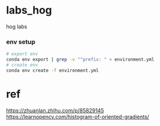 # labs_hog
hog labs

### env setup
```bash
# export env
conda env export | grep -v "^prefix: " > environment.yml
# create env
conda env create -f environment.yml
```

# ref
https://zhuanlan.zhihu.com/p/85829145
https://learnopencv.com/histogram-of-oriented-gradients/